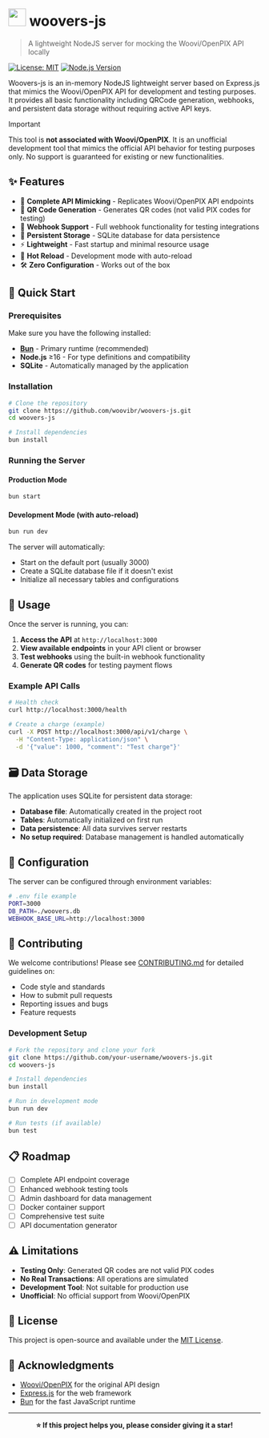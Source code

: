 
# <img width="35" src="https://github.com/woovibr/.github/assets/70824102/6c9dda94-84cd-4fba-bdfa-fa135b9454d9"> woovers-js

> A lightweight NodeJS server for mocking the Woovi/OpenPIX API locally

[![License: MIT](https://img.shields.io/badge/License-MIT-yellow.svg)](https://opensource.org/licenses/MIT) [![Node.js Version](https://img.shields.io/badge/node-%3E%3D16-brightgreen.svg)](https://nodejs.org/)

Woovers-js is an in-memory NodeJS lightweight server based on Express.js that mimics the Woovi/OpenPIX API for development and testing purposes. It provides all basic functionality including QRCode generation, webhooks, and persistent data storage without requiring active API keys.

> [!IMPORTANT]  
> This tool is **not associated with Woovi/OpenPIX**. It is an unofficial development tool that mimics the official API behavior for testing purposes only. No support is guaranteed for existing or new functionalities.

## ✨ Features

-   🎯 **Complete API Mimicking** - Replicates Woovi/OpenPIX API endpoints
-   📱 **QR Code Generation** - Generates QR codes (not valid PIX codes for testing)
-   🔗 **Webhook Support** - Full webhook functionality for testing integrations
-   💾 **Persistent Storage** - SQLite database for data persistence
-   ⚡ **Lightweight** - Fast startup and minimal resource usage
-   🔄 **Hot Reload** - Development mode with auto-reload
-   🛠️ **Zero Configuration** - Works out of the box

## 🚀 Quick Start

### Prerequisites

Make sure you have the following installed:

-   **[Bun](https://bun.sh/)** - Primary runtime (recommended)
-   **Node.js** ≥16 - For type definitions and compatibility
-   **SQLite** - Automatically managed by the application

### Installation

```bash
# Clone the repository
git clone https://github.com/woovibr/woovers-js.git
cd woovers-js

# Install dependencies
bun install

```

### Running the Server

#### Production Mode

```bash
bun start

```

#### Development Mode (with auto-reload)

```bash
bun run dev

```

The server will automatically:

-   Start on the default port (usually 3000)
-   Create a SQLite database file if it doesn't exist
-   Initialize all necessary tables and configurations

## 📖 Usage

Once the server is running, you can:

1.  **Access the API** at `http://localhost:3000`
2.  **View available endpoints** in your API client or browser
3.  **Test webhooks** using the built-in webhook functionality
4.  **Generate QR codes** for testing payment flows

### Example API Calls

```bash
# Health check
curl http://localhost:3000/health

# Create a charge (example)
curl -X POST http://localhost:3000/api/v1/charge \
  -H "Content-Type: application/json" \
  -d '{"value": 1000, "comment": "Test charge"}'

```

## 🗃️ Data Storage

The application uses SQLite for persistent data storage:

-   **Database file**: Automatically created in the project root
-   **Tables**: Automatically initialized on first run
-   **Data persistence**: All data survives server restarts
-   **No setup required**: Database management is handled automatically

## 🔧 Configuration

The server can be configured through environment variables:

```bash
# .env file example
PORT=3000
DB_PATH=./woovers.db
WEBHOOK_BASE_URL=http://localhost:3000

```

## 🤝 Contributing

We welcome contributions! Please see [CONTRIBUTING.md](https://claude.ai/chat/CONTRIBUTING.md) for detailed guidelines on:

-   Code style and standards
-   How to submit pull requests
-   Reporting issues and bugs
-   Feature requests

### Development Setup

```bash
# Fork the repository and clone your fork
git clone https://github.com/your-username/woovers-js.git
cd woovers-js

# Install dependencies
bun install

# Run in development mode
bun run dev

# Run tests (if available)
bun test

```

## 📋 Roadmap

-   [ ] Complete API endpoint coverage
-   [ ] Enhanced webhook testing tools
-   [ ] Admin dashboard for data management
-   [ ] Docker container support
-   [ ] Comprehensive test suite
-   [ ] API documentation generator

## ⚠️ Limitations

-   **Testing Only**: Generated QR codes are not valid PIX codes
-   **No Real Transactions**: All operations are simulated
-   **Development Tool**: Not suitable for production use
-   **Unofficial**: No official support from Woovi/OpenPIX

## 📄 License

This project is open-source and available under the [MIT License](https://claude.ai/chat/LICENSE).

## 🙏 Acknowledgments

-   [Woovi/OpenPIX](https://woovi.com/) for the original API design
-   [Express.js](https://expressjs.com/) for the web framework
-   [Bun](https://bun.sh/) for the fast JavaScript runtime

----------

<p align="center"> <strong>⭐ If this project helps you, please consider giving it a star!</strong> </p>